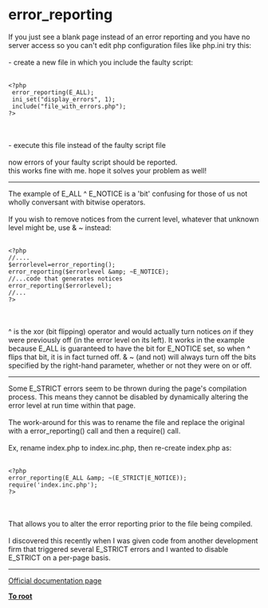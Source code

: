 # error_reporting



If you just see a blank page instead of an error reporting and you have no server access so you can&apos;t edit php configuration files like php.ini try this:<br><br>- create a new file in which you include the faulty script:<br><br>

```
<?php
 error_reporting(E_ALL);
 ini_set("display_errors", 1);
 include("file_with_errors.php");
?>
```
<br><br>- execute this file instead of the faulty script file <br><br>now errors of your faulty script should be reported.<br>this works fine with me. hope it solves your problem as well!  

---

The example of E_ALL ^ E_NOTICE is a &apos;bit&apos; confusing for those of us not wholly conversant with bitwise operators.<br><br>If you wish to remove notices from the current level, whatever that unknown level might be, use &amp; ~ instead:<br><br>

```
<?php
//....
$errorlevel=error_reporting();
error_reporting($errorlevel &amp; ~E_NOTICE);
//...code that generates notices
error_reporting($errorlevel);
//...
?>
```
<br><br>^ is the xor (bit flipping) operator and would actually turn notices *on* if they were previously off (in the error level on its left). It works in the example because E_ALL is guaranteed to have the bit for E_NOTICE set, so when ^ flips that bit, it is in fact turned off. &amp; ~ (and not) will always turn off the bits specified by the right-hand parameter, whether or not they were on or off.  

---

Some E_STRICT errors seem to be thrown during the page&apos;s compilation process.  This means they cannot be disabled by dynamically altering the error level at run time within that page.<br><br>The work-around for this was to rename the file and replace the original with a error_reporting() call and then a require() call.<br><br>Ex, rename index.php to index.inc.php, then re-create index.php as:<br><br>

```
<?php
error_reporting(E_ALL &amp; ~(E_STRICT|E_NOTICE));
require('index.inc.php');
?>
```
<br><br>That allows you to alter the error reporting prior to the file being compiled.<br><br>I discovered this recently when I was given code from another development firm that triggered several E_STRICT errors and I wanted to disable E_STRICT on a per-page basis.  

---

[Official documentation page](https://www.php.net/manual/en/function.error-reporting.php)

**[To root](/README.md)**